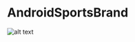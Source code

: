 # AndroidSportsBrand
![alt text](https://github.com/[NangStywn]/[AndroidSportsBrand]/blob/[master]/1603845296616.jpg?raw=true)
